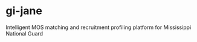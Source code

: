# gi-jane
Intelligent MOS matching and recruitment profiling platform for Mississippi National Guard
